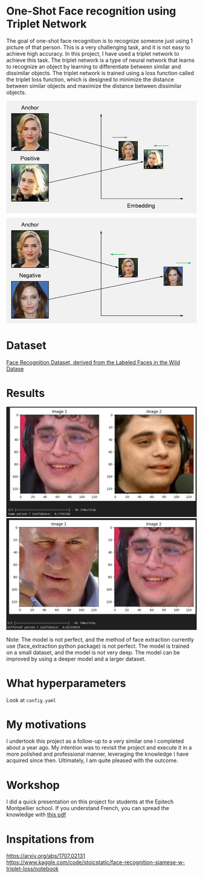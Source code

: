 # One-Shot Face recognition using Triplet Network

The goal of one-shot face recognition is to recognize someone just using 1 picture of that person. This is a very challenging task, and it is not easy to achieve high accuracy. In this project, I have used a triplet network to achieve this task. The triplet network is a type of neural network that learns to recognize an object by learning to differentiate between similar and dissimilar objects. The triplet network is trained using a loss function called the triplet loss function, which is designed to minimize the distance between similar objects and maximize the distance between dissimilar objects.

![](doc/triplet_loss.png)

# Dataset

[Face Recognition Dataset, derived from the Labeled Faces in the Wild Datase](https://www.kaggle.com/datasets/stoicstatic/face-recognition-dataset)

# Results

![](doc/prediction1.png)
![](doc/prediction2.png)

Note: The model is not perfect, and the method of face extraction currently use (face_extraction python package) is not perfect. The model is trained on a small dataset, and the model is not very deep. The model can be improved by using a deeper model and a larger dataset.

# What hyperparameters

Look at `config.yaml`

# My motivations

I undertook this project as a follow-up to a very similar one I completed about a year ago. My intention was to revisit the project and execute it in a more polished and professional manner, leveraging the knowledge I have acquired since then. Ultimately, I am quite pleased with the outcome.

# Workshop

I did a quick presentation on this project for students at the Epitech Montpellier school. If you understand French, you can spread the knowledge with [this pdf](Workshop%20-%20Découvrir%20l’intelligence%20artificielle%20à%20travers%20un%20exemple.pdf)

# Inspitations from

https://arxiv.org/abs/1707.02131
https://www.kaggle.com/code/stoicstatic/face-recognition-siamese-w-triplet-loss/notebook
